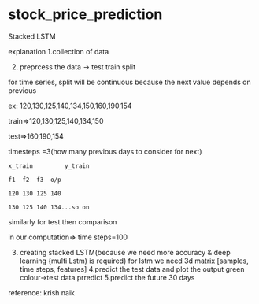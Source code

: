 # stock_price_prediction
Stacked LSTM

explanation
1.collection of data 

2. preprcess the data -> test train split

for time series, split will be continuous because the next value depends on previous

ex: 120,130,125,140,134,150,160,190,154

train=>120,130,125,140,134,150

test=>160,190,154


timesteps =3(how many previous days to consider for next)

	x_train			y_train

	f1	f2	f3	o/p

	120	130	125	140

	130	125	140	134...so on


similarly for test then comparison

in our computation=> time steps=100

3. creating stacked LSTM(because we need more accuracy & deep learning {multi Lstm) is required) 
for lstm we need 3d matrix [samples, time steps, features]
4.predict the test data and plot the output 
	green colour->test data prredict
5.predict the future 30 days

reference: krish naik

